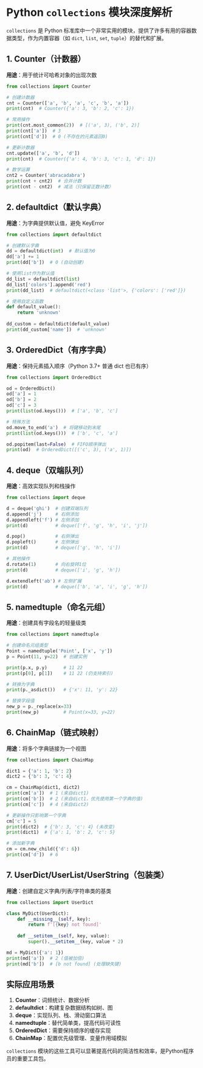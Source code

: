 # Python `collections` 模块深度解析

`collections` 是 Python 标准库中一个非常实用的模块，提供了许多有用的容器数据类型，作为内置容器（如 `dict`, `list`, `set`, `tuple`）的替代和扩展。

## 1. Counter（计数器）

**用途**：用于统计可哈希对象的出现次数

```python
from collections import Counter

# 创建计数器
cnt = Counter(['a', 'b', 'a', 'c', 'b', 'a'])
print(cnt)  # Counter({'a': 3, 'b': 2, 'c': 1})

# 常用操作
print(cnt.most_common(2))  # [('a', 3), ('b', 2)]
print(cnt['a'])  # 3
print(cnt['d'])  # 0 (不存在的元素返回0)

# 更新计数器
cnt.update(['a', 'b', 'd'])
print(cnt)  # Counter({'a': 4, 'b': 3, 'c': 1, 'd': 1})

# 数学运算
cnt2 = Counter('abracadabra')
print(cnt + cnt2)  # 合并计数
print(cnt - cnt2)  # 减法（只保留正数计数）
```

## 2. defaultdict（默认字典）

**用途**：为字典提供默认值，避免 KeyError

```python
from collections import defaultdict

# 创建默认字典
dd = defaultdict(int)  # 默认值为0
dd['a'] += 1
print(dd['b'])  # 0 (自动创建)

# 使用list作为默认值
dd_list = defaultdict(list)
dd_list['colors'].append('red')
print(dd_list)  # defaultdict(<class 'list'>, {'colors': ['red']})

# 使用自定义函数
def default_value():
    return 'unknown'
    
dd_custom = defaultdict(default_value)
print(dd_custom['name'])  # 'unknown'
```

## 3. OrderedDict（有序字典）

**用途**：保持元素插入顺序（Python 3.7+ 普通 dict 也已有序）

```python
from collections import OrderedDict

od = OrderedDict()
od['a'] = 1
od['b'] = 2
od['c'] = 3
print(list(od.keys()))  # ['a', 'b', 'c']

# 特殊方法
od.move_to_end('a')  # 将键移动到末尾
print(list(od.keys()))  # ['b', 'c', 'a']

od.popitem(last=False)  # FIFO顺序弹出
print(od)  # OrderedDict([('c', 3), ('a', 1)])
```

## 4. deque（双端队列）

**用途**：高效实现队列和栈操作

```python
from collections import deque

d = deque('ghi')  # 创建双端队列
d.append('j')     # 右侧添加
d.appendleft('f') # 左侧添加
print(d)          # deque(['f', 'g', 'h', 'i', 'j'])

d.pop()           # 右侧弹出
d.popleft()       # 左侧弹出
print(d)          # deque(['g', 'h', 'i'])

# 其他操作
d.rotate(1)       # 向右旋转1位
print(d)          # deque(['i', 'g', 'h'])

d.extendleft('ab') # 左侧扩展
print(d)          # deque(['b', 'a', 'i', 'g', 'h'])
```

## 5. namedtuple（命名元组）

**用途**：创建具有字段名的轻量级类

```python
from collections import namedtuple

# 创建命名元组类型
Point = namedtuple('Point', ['x', 'y'])
p = Point(11, y=22)  # 创建实例

print(p.x, p.y)      # 11 22
print(p[0], p[1])    # 11 22 (仍支持索引)

# 转换为字典
print(p._asdict())   # {'x': 11, 'y': 22}

# 替换字段值
new_p = p._replace(x=33)
print(new_p)         # Point(x=33, y=22)
```

## 6. ChainMap（链式映射）

**用途**：将多个字典链接为一个视图

```python
from collections import ChainMap

dict1 = {'a': 1, 'b': 2}
dict2 = {'b': 3, 'c': 4}

cm = ChainMap(dict1, dict2)
print(cm['a'])  # 1 (来自dict1)
print(cm['b'])  # 2 (来自dict1，优先使用第一个字典的值)
print(cm['c'])  # 4 (来自dict2)

# 更新操作只影响第一个字典
cm['c'] = 5
print(dict2)  # {'b': 3, 'c': 4} (未改变)
print(dict1)  # {'a': 1, 'b': 2, 'c': 5}

# 添加新字典
cm = cm.new_child({'d': 6})
print(cm['d'])  # 6
```

## 7. UserDict/UserList/UserString（包装类）

**用途**：创建自定义字典/列表/字符串类的基类

```python
from collections import UserDict

class MyDict(UserDict):
    def __missing__(self, key):
        return f'[{key} not found]'
    
    def __setitem__(self, key, value):
        super().__setitem__(key, value * 2)

md = MyDict({'a': 1})
print(md['a'])  # 2 (值被加倍)
print(md['b'])  # [b not found] (处理缺失键)
```

## 实际应用场景

1. **Counter**：词频统计、数据分析
2. **defaultdict**：构建复杂数据结构如树、图
3. **deque**：实现队列、栈、滑动窗口算法
4. **namedtuple**：替代简单类，提高代码可读性
5. **OrderedDict**：需要保持顺序的缓存实现
6. **ChainMap**：配置优先级管理、变量作用域模拟

`collections` 模块的这些工具可以显著提高代码的简洁性和效率，是Python程序员的重要工具包。